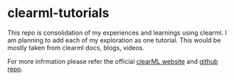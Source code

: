# clearml-tutorials
  This repo is consolidation of my experiences and learnings using clearml. I am planning to add each of my exploration as one tutorial. This would be mostly taken from clearml docs, blogs, videos.   

  For more infrmation please refer the official [clearML website](https://clear.ml/) and [github repo](https://github.com/allegroai/clearml).
  
